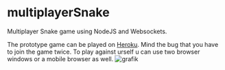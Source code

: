# multiplayerSnake
Multiplayer Snake game using NodeJS and Websockets.

The prototype game can be played on 
[Heroku](http://achtung.herokuapp.com/).
Mind the bug that you have to join the game twice. To play against urself u can use two browser windows or a mobile browser as well.
![grafik](https://user-images.githubusercontent.com/75590579/167872670-e5a38d24-fffb-4fe1-a475-9882b3ef7e4d.png)
